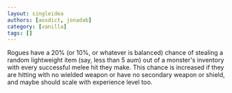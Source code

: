 ```yaml
---
layout: singleidea
authors: [aosdict, jonadab]
category: [vanilla]
tags: []
---
```

Rogues have a 20% (or 10%, or whatever is balanced) chance of stealing a random lightweight item (say, less than 5 aum) out of a monster's inventory with every successful melee hit they make. This chance is increased if they are hitting with no wielded weapon or have no secondary weapon or shield, and maybe should scale with experience level too.
